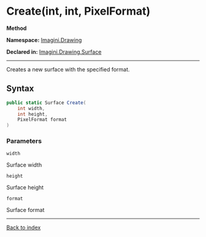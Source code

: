 # Create(int, int, PixelFormat)

**Method**

**Namespace:** [Imagini.Drawing](Imagini.Drawing.md)

**Declared in:** [Imagini.Drawing.Surface](Imagini.Drawing.Surface.md)

------



Creates a new surface with the specified format.


## Syntax

```csharp
public static Surface Create(
	int width,
	int height,
	PixelFormat format
)
```

### Parameters

`width`

Surface width

`height`

Surface height

`format`

Surface format

------

[Back to index](index.md)